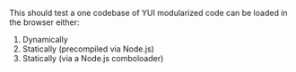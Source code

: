 This should test a one codebase of YUI modularized code can be loaded in the
browser either:

1. Dynamically
2. Statically (precompiled via Node.js)
3. Statically (via a Node.js comboloader)


